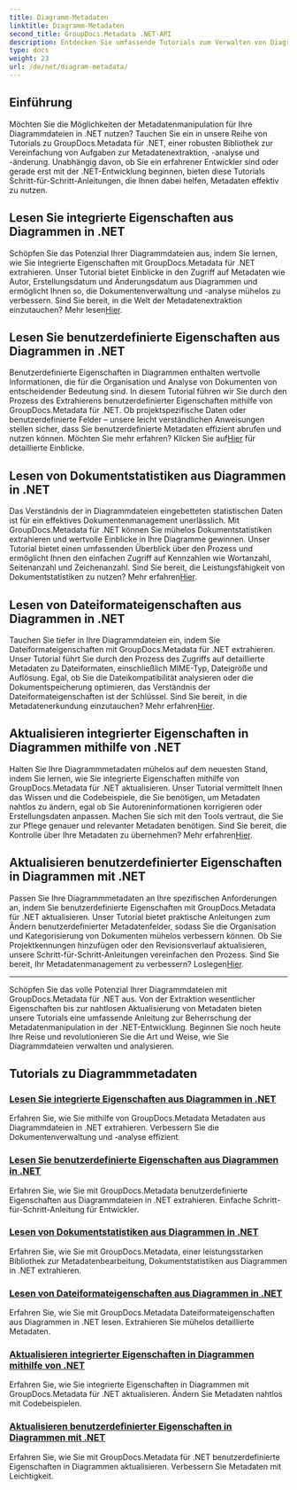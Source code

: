 ```yaml
---
title: Diagramm-Metadaten
linktitle: Diagramm-Metadaten
second_title: GroupDocs.Metadata .NET-API
description: Entdecken Sie umfassende Tutorials zum Verwalten von Diagrammmetadaten mit GroupDocs.Metadata für .NET. Extrahieren, aktualisieren und analysieren Sie Eigenschaften mühelos.
type: docs
weight: 23
url: /de/net/diagram-metadata/
---
```

## Einführung

Möchten Sie die Möglichkeiten der Metadatenmanipulation für Ihre Diagrammdateien in .NET nutzen? Tauchen Sie ein in unsere Reihe von Tutorials zu GroupDocs.Metadata für .NET, einer robusten Bibliothek zur Vereinfachung von Aufgaben zur Metadatenextraktion, -analyse und -änderung. Unabhängig davon, ob Sie ein erfahrener Entwickler sind oder gerade erst mit der .NET-Entwicklung beginnen, bieten diese Tutorials Schritt-für-Schritt-Anleitungen, die Ihnen dabei helfen, Metadaten effektiv zu nutzen.

## Lesen Sie integrierte Eigenschaften aus Diagrammen in .NET

 Schöpfen Sie das Potenzial Ihrer Diagrammdateien aus, indem Sie lernen, wie Sie integrierte Eigenschaften mit GroupDocs.Metadata für .NET extrahieren. Unser Tutorial bietet Einblicke in den Zugriff auf Metadaten wie Autor, Erstellungsdatum und Änderungsdatum aus Diagrammen und ermöglicht Ihnen so, die Dokumentenverwaltung und -analyse mühelos zu verbessern. Sind Sie bereit, in die Welt der Metadatenextraktion einzutauchen? Mehr lesen[Hier](./read-built-in-properties-diagrams/).

## Lesen Sie benutzerdefinierte Eigenschaften aus Diagrammen in .NET

Benutzerdefinierte Eigenschaften in Diagrammen enthalten wertvolle Informationen, die für die Organisation und Analyse von Dokumenten von entscheidender Bedeutung sind. In diesem Tutorial führen wir Sie durch den Prozess des Extrahierens benutzerdefinierter Eigenschaften mithilfe von GroupDocs.Metadata für .NET. Ob projektspezifische Daten oder benutzerdefinierte Felder – unsere leicht verständlichen Anweisungen stellen sicher, dass Sie benutzerdefinierte Metadaten effizient abrufen und nutzen können. Möchten Sie mehr erfahren? Klicken Sie auf[Hier](./read-custom-properties-diagrams/) für detaillierte Einblicke.

## Lesen von Dokumentstatistiken aus Diagrammen in .NET

 Das Verständnis der in Diagrammdateien eingebetteten statistischen Daten ist für ein effektives Dokumentenmanagement unerlässlich. Mit GroupDocs.Metadata für .NET können Sie mühelos Dokumentstatistiken extrahieren und wertvolle Einblicke in Ihre Diagramme gewinnen. Unser Tutorial bietet einen umfassenden Überblick über den Prozess und ermöglicht Ihnen den einfachen Zugriff auf Kennzahlen wie Wortanzahl, Seitenanzahl und Zeichenanzahl. Sind Sie bereit, die Leistungsfähigkeit von Dokumentstatistiken zu nutzen? Mehr erfahren[Hier](./read-document-statistics-diagrams/).

## Lesen von Dateiformateigenschaften aus Diagrammen in .NET

Tauchen Sie tiefer in Ihre Diagrammdateien ein, indem Sie Dateiformateigenschaften mit GroupDocs.Metadata für .NET extrahieren. Unser Tutorial führt Sie durch den Prozess des Zugriffs auf detaillierte Metadaten zu Dateiformaten, einschließlich MIME-Typ, Dateigröße und Auflösung. Egal, ob Sie die Dateikompatibilität analysieren oder die Dokumentspeicherung optimieren, das Verständnis der Dateiformateigenschaften ist der Schlüssel. Sind Sie bereit, in die Metadatenerkundung einzutauchen? Mehr erfahren[Hier](./read-file-format-properties-diagrams/).

## Aktualisieren integrierter Eigenschaften in Diagrammen mithilfe von .NET

 Halten Sie Ihre Diagrammmetadaten mühelos auf dem neuesten Stand, indem Sie lernen, wie Sie integrierte Eigenschaften mithilfe von GroupDocs.Metadata für .NET aktualisieren. Unser Tutorial vermittelt Ihnen das Wissen und die Codebeispiele, die Sie benötigen, um Metadaten nahtlos zu ändern, egal ob Sie Autoreninformationen korrigieren oder Erstellungsdaten anpassen. Machen Sie sich mit den Tools vertraut, die Sie zur Pflege genauer und relevanter Metadaten benötigen. Sind Sie bereit, die Kontrolle über Ihre Metadaten zu übernehmen? Mehr erfahren[Hier](./update-built-in-properties-diagrams/).

## Aktualisieren benutzerdefinierter Eigenschaften in Diagrammen mit .NET

Passen Sie Ihre Diagrammmetadaten an Ihre spezifischen Anforderungen an, indem Sie benutzerdefinierte Eigenschaften mit GroupDocs.Metadata für .NET aktualisieren. Unser Tutorial bietet praktische Anleitungen zum Ändern benutzerdefinierter Metadatenfelder, sodass Sie die Organisation und Kategorisierung von Dokumenten mühelos verbessern können. Ob Sie Projektkennungen hinzufügen oder den Revisionsverlauf aktualisieren, unsere Schritt-für-Schritt-Anleitungen vereinfachen den Prozess. Sind Sie bereit, Ihr Metadatenmanagement zu verbessern? Loslegen[Hier](./update-custom-properties-diagrams/).

----

Schöpfen Sie das volle Potenzial Ihrer Diagrammdateien mit GroupDocs.Metadata für .NET aus. Von der Extraktion wesentlicher Eigenschaften bis zur nahtlosen Aktualisierung von Metadaten bieten unsere Tutorials eine umfassende Anleitung zur Beherrschung der Metadatenmanipulation in der .NET-Entwicklung. Beginnen Sie noch heute Ihre Reise und revolutionieren Sie die Art und Weise, wie Sie Diagrammdateien verwalten und analysieren.
## Tutorials zu Diagrammmetadaten
### [Lesen Sie integrierte Eigenschaften aus Diagrammen in .NET](./read-built-in-properties-diagrams/)
Erfahren Sie, wie Sie mithilfe von GroupDocs.Metadata Metadaten aus Diagrammdateien in .NET extrahieren. Verbessern Sie die Dokumentenverwaltung und -analyse effizient.
### [Lesen Sie benutzerdefinierte Eigenschaften aus Diagrammen in .NET](./read-custom-properties-diagrams/)
Erfahren Sie, wie Sie mit GroupDocs.Metadata benutzerdefinierte Eigenschaften aus Diagrammdateien in .NET extrahieren. Einfache Schritt-für-Schritt-Anleitung für Entwickler.
### [Lesen von Dokumentstatistiken aus Diagrammen in .NET](./read-document-statistics-diagrams/)
Erfahren Sie, wie Sie mit GroupDocs.Metadata, einer leistungsstarken Bibliothek zur Metadatenbearbeitung, Dokumentstatistiken aus Diagrammen in .NET extrahieren.
### [Lesen von Dateiformateigenschaften aus Diagrammen in .NET](./read-file-format-properties-diagrams/)
Erfahren Sie, wie Sie mit GroupDocs.Metadata Dateiformateigenschaften aus Diagrammen in .NET lesen. Extrahieren Sie mühelos detaillierte Metadaten.
### [Aktualisieren integrierter Eigenschaften in Diagrammen mithilfe von .NET](./update-built-in-properties-diagrams/)
Erfahren Sie, wie Sie integrierte Eigenschaften in Diagrammen mit GroupDocs.Metadata für .NET aktualisieren. Ändern Sie Metadaten nahtlos mit Codebeispielen.
### [Aktualisieren benutzerdefinierter Eigenschaften in Diagrammen mit .NET](./update-custom-properties-diagrams/)
Erfahren Sie, wie Sie mit GroupDocs.Metadata für .NET benutzerdefinierte Eigenschaften in Diagrammen aktualisieren. Verbessern Sie Metadaten mit Leichtigkeit.